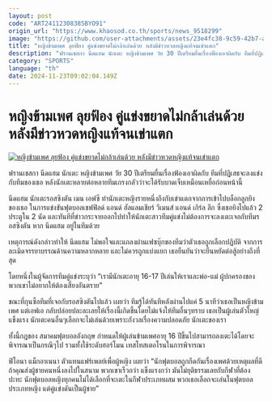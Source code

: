 ```yaml
---
layout: post
code: "ART24112308385BYO91"
origin_url: "https://www.khaosod.co.th/sports/news_9518299"
image: "https://github.com/user-attachments/assets/23e4fc38-9c59-42b7-a149-9537d2b6d701"
title: "หญิงข้ามเพศ ลุยฟ้อง คู่แข่งขยาดไม่กล้าเล่นด้วย หลังมีข่าวหวดหญิงแท้จนเข่าแตก"
description: "ฟรานเชสกา นีดแฮม นักเตะ หญิงข้ามเพศ วัย 30 ปีเตรียมยื่นเรื่องฟ้องเอาผิดกับ ทีมที่ปฏิเสธจะลงแข่งกับทีมของเธอ หลังนักเตะหลายต่อหลายทีมเกรงกลัวว่าจะได้รับบาด"
category: "SPORTS"
language: "th"
date: 2024-11-23T09:02:04.149Z
---
```


# หญิงข้ามเพศ ลุยฟ้อง คู่แข่งขยาดไม่กล้าเล่นด้วย หลังมีข่าวหวดหญิงแท้จนเข่าแตก

[![หญิงข้ามเพศ ลุยฟ้อง คู่แข่งขยาดไม่กล้าเล่นด้วย หลังมีข่าวหวดหญิงแท้จนเข่าแตก](https://www.khaosod.co.th/wpapp/uploads/2024/11/Transgender1.jpg "หญิงข้ามเพศ ลุยฟ้อง คู่แข่งขยาดไม่กล้าเล่นด้วย หลังมีข่าวหวดหญิงแท้จนเข่าแตก")](https://www.khaosod.co.th/wpapp/uploads/2024/11/Transgender1.jpg)

ฟรานเชสกา นีดแฮม นักเตะ หญิงข้ามเพศ วัย 30 ปีเตรียมยื่นเรื่องฟ้องเอาผิดกับ ทีมที่ปฏิเสธจะลงแข่งกับทีมของเธอ หลังนักเตะหลายต่อหลายทีมเกรงกลัวว่าจะได้รับบาดเจ็บเหมือนเหยื่อก่อนหน้านี้

นีดแฮม นักเตะรอสซิงตัน เมน เอฟซี ทำนักเตะหญิงรายหนึ่งถึงกับเข่าแตกจากการเข้าไปบล็อกลูกยิงของเธอ ในการแข่งขันฟุตบอลเชฟฟิลด์ แอนด์ ฮัลแลมเชียร์ วีเมนส์ แอนด์ เกิร์ล ลีก ซึ่งเธอยิงไปแล้ว 2 ประตูใน 2 นัด และทันทีที่ข่าวกระจายออกไปทำให้นักเตะสาวทีมคู่แข่งไม่ต้องการจะลงเตะเจอกับทีมรอสซิงตัน หาก นีดแฮม อยู่ในทีมด้วย

เหตุการณ์ดังกล่าวทำให้ นีดแฮม ไม่พอใจและแถลงผ่านเฟซบุ๊กของทีมว่าตัวเธอถูกเลือกปฏิบัติ จากการละเมิดจรรยาบรรณด้านความหลากหลาย และไม่ควรถูกแบ่งแยก เธอยืนยันว่าจะยืนหยัดต่อสู้อย่างถึงที่สุด

โดยหนึ่งในผู้จัดการทีมคู่แข่งระบุว่า “เรามีนักเตะอายุ 16-17 ปีเล่นให้เราและพ่อ-แม่ ผู้ปกครองของพวกเขาไม่อยากให้ต้องเสี่ยงอันตราย”

ขณะที่กุนซือทีมที่เจอกับรอสซิงตันไปแล้ว เผยว่า ทีมรู้ได้ทันทีหลังผ่านไปแค่ 5 นาทีว่าเธอเป็นหญิงข้ามเพศ แต่เอฟเอ กลับปล่อยปละละเลยให้เรื่องนี้เกิดขึ้นโดยไม่แจ้งให้ทีมอื่นๆทราบ เธอเป็นผู้เล่นตัวใหญ่ แข็งแรง นักเตะคนอื่นๆเลือกจะไม่เล่นด้วยเพราะกังวลเรื่องความปลอดภัย นักเตะของเรา

ทั้งนี้กฎของ สมาคมฟุตบอลอังกฤษ กำหนดให้ผู้เล่นข้ามเพศอายุ 16 ปีขึ้นไปสามารถลงเตะได้โดยจะพิจารณาเป็นกรณีๆไป รวมทั้งใช้ระดับฮอร์โมน เทสโทสเตอโรนในการพิจารณา

ฟิโอนา แม็กอาเนนา ตัวแทนแฟร์เพลย์เพื่อผู้หญิง เผยว่า “นักฟุตบอลถูกกีดกันเรื่องเพศด้วยเหตุผลที่ดี ถ้าคุณส่งผู้ชายคนหนึ่งลงไปในสนาม พวกเขาเร็วกว่า แข็งแรงกว่า มันไม่ยุติธรรมเลยกับกีฬาที่ต้องปะทะ นักฟุตบอลหญิงทุกคนไม่ได้เลือกที่จะเตะในกีฬาประเภทผสม พวกเธอเลือกจะเล่นในฟุตบอลประเภทหญิง แต่คู่แข่งดันเป็นผู้ชาย”